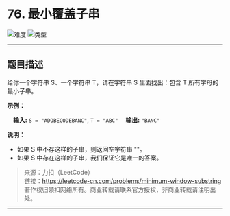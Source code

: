 # 76. 最小覆盖子串

![难度](https://img.shields.io/badge/难度-困难-d9534f.svg?logo=leetcode&style=flat)  ![类型](https://img.shields.io/badge/类型-滑动窗口-violet.svg?style=flat)

---

## 题目描述

给你一个字符串 S、一个字符串 T，请在字符串 S 里面找出：包含 T 所有字母的最小子串。

**示例：**

&emsp;**输入:** `S = "ADOBECODEBANC"`, `T = "ABC"`
&emsp;**输出:** `"BANC"`

**说明：**

- 如果 S 中不存这样的子串，则返回空字符串 ""。
- 如果 S 中存在这样的子串，我们保证它是唯一的答案。

> 来源：力扣（LeetCode）  
> 链接：https://leetcode-cn.com/problems/minimum-window-substring  
> 著作权归领扣网络所有。商业转载请联系官方授权，非商业转载请注明出处。  

---
